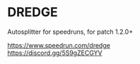 # DREDGE
Autosplitter for speedruns, for patch 1.2.0+

https://www.speedrun.com/dredge  
https://discord.gg/5S9gZECGYV
